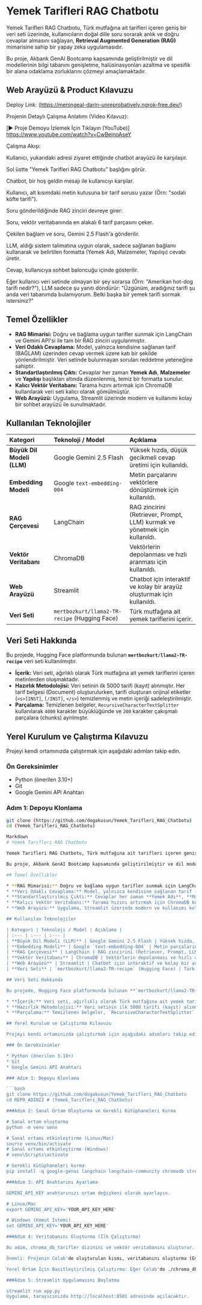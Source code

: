 # Yemek Tarifleri RAG Chatbotu

Yemek Tarifleri RAG Chatbotu, Türk mutfağına ait tarifleri içeren geniş bir veri seti üzerinde, kullanıcıların doğal dille soru sorarak anlık ve doğru cevaplar almasını sağlayan, **Retrieval Augmented Generation (RAG)** mimarisine sahip bir yapay zeka uygulamasıdır.

Bu proje, Akbank GenAI Bootcamp kapsamında geliştirilmiştir ve dil modellerinin bilgi tabanını genişletme, halüsinasyonları azaltma ve spesifik bir alana odaklama zorluklarını çözmeyi amaçlamaktadır.

## Web Arayüzü & Product Kılavuzu

Deploy Link: (https://meningeal-darin-unreprobatively.ngrok-free.dev/)

Projenin Detaylı Çalışma Anlatımı (Video Kılavuz):

[▶️ Proje Demoyu İzlemek İçin Tıklayın (YouTube)] https://www.youtube.com/watch?v=CwBejnoAseY

Çalışma Akışı:

Kullanıcı, yukarıdaki adresi ziyaret ettiğinde chatbot arayüzü ile karşılaşır.

Sol üstte "Yemek Tarifleri RAG Chatbotu" başlığını görür.

Chatbot, bir hoş geldin mesajı ile kullanıcıyı karşılar.

Kullanıcı, alt kısımdaki metin kutusuna bir tarif sorusu yazar (Örn: "sodalı köfte tarifi").

Soru gönderildiğinde RAG zinciri devreye girer:

Soru, vektör veritabanında en alakalı 6 tarif parçasını çeker.

Çekilen bağlam ve soru, Gemini 2.5 Flash'a gönderilir.

LLM, aldığı sistem talimatına uygun olarak, sadece sağlanan bağlamı kullanarak ve belirtilen formatta (Yemek Adı, Malzemeler, Yapılışı) cevabı üretir.

Cevap, kullanıcıya sohbet baloncuğu içinde gösterilir.

Eğer kullanıcı veri setinde olmayan bir şey sorarsa (Örn: "Amerikan hot-dog tarifi nedir?"), LLM sadece şu yanıtı döndürür: "Üzgünüm, aradığınız tarifi şu anda veri tabanımda bulamıyorum. Belki başka bir yemek tarifi sormak istersiniz?"


## Temel Özellikler

* **RAG Mimarisi:** Doğru ve bağlama uygun tarifler sunmak için LangChain ve Gemini API'si ile tam bir RAG zinciri uygulanmıştır.
* **Veri Odaklı Cevaplama:** Model, yalnızca kendisine sağlanan tarif (BAĞLAM) üzerinden cevap vermek üzere katı bir şekilde yönlendirilmiştir. Veri setinde bulunmayan soruları reddetme yeteneğine sahiptir.
* **Standartlaştırılmış Çıktı:** Cevaplar her zaman **Yemek Adı**, **Malzemeler** ve **Yapılışı** başlıkları altında düzenlenmiş, temiz bir formatta sunulur.
* **Kalıcı Vektör Veritabanı:** Tarama hızını artırmak için ChromaDB kullanılarak veri seti kalıcı olarak gömülmüştür.
* **Web Arayüzü:** Uygulama, Streamlit üzerinde modern ve kullanımı kolay bir sohbet arayüzü ile sunulmaktadır.

## Kullanılan Teknolojiler

| Kategori | Teknoloji / Model | Açıklama |
| :--- | :--- | :--- |
| **Büyük Dil Modeli (LLM)** | Google Gemini 2.5 Flash | Yüksek hızda, düşük gecikmeli cevap üretimi için kullanıldı. |
| **Embedding Modeli** | Google `text-embedding-004` | Metin parçalarını vektörlere dönüştürmek için kullanıldı. |
| **RAG Çerçevesi** | LangChain | RAG zincirini (Retriever, Prompt, LLM) kurmak ve yönetmek için kullanıldı. |
| **Vektör Veritabanı** | ChromaDB | Vektörlerin depolanması ve hızlı aranması için kullanıldı. |
| **Web Arayüzü** | Streamlit | Chatbot için interaktif ve kolay bir arayüz oluşturmak için kullanıldı. |
| **Veri Seti** | `mertbozkurt/llama2-TR-recipe` (Hugging Face) | Türk mutfağına ait yemek tariflerini içerir. |

## Veri Seti Hakkında

Bu projede, Hugging Face platformunda bulunan **`mertbozkurt/llama2-TR-recipe`** veri seti kullanılmıştır.

* **İçerik:** Veri seti, ağırlıklı olarak Türk mutfağına ait yemek tariflerini içeren metinlerden oluşmaktadır.
* **Hazırlık Metodolojisi:** Veri setinin ilk 5000 tarifi (kayıt) alınmıştır. Her tarif belgesi (Document) oluşturulurken, tarifi oluşturan orijinal etiketler (`<s>[INST]`, `[/INST]`, `</s>`) temizlenmiş ve metin içeriği sadeleştirilmiştir.
* **Parçalama:** Temizlenen belgeler, `RecursiveCharacterTextSplitter` kullanılarak `4000` karakter büyüklüğünde ve `200` karakter çakışmalı parçalara (chunks) ayrılmıştır.

## Yerel Kurulum ve Çalıştırma Kılavuzu

Projeyi kendi ortamınızda çalıştırmak için aşağıdaki adımları takip edin.

### Ön Gereksinimler

* Python (önerilen 3.10+)
* Git
* Google Gemini API Anahtarı

### Adım 1: Depoyu Klonlama

```bash
git clone (https://github.com/dogakusun/Yemek_Tarifleri_RAG_Chatbotu)
cd (Yemek_Tarifleri_RAG_Chatbotu)

Markdown
# Yemek Tarifleri RAG Chatbotu

Yemek Tarifleri RAG Chatbotu, Türk mutfağına ait tarifleri içeren geniş bir veri seti üzerinde, kullanıcıların doğal dille soru sorarak anlık ve doğru cevaplar almasını sağlayan, **Retrieval Augmented Generation (RAG)** mimarisine sahip bir yapay zeka uygulamasıdır.

Bu proje, Akbank GenAI Bootcamp kapsamında geliştirilmiştir ve dil modellerinin bilgi tabanını genişletme, halüsinasyonları azaltma ve spesifik bir alana odaklama zorluklarını çözmeyi amaçlamaktadır.

## Temel Özellikler

* **RAG Mimarisi:** Doğru ve bağlama uygun tarifler sunmak için LangChain ve Gemini API'si ile tam bir RAG zinciri uygulanmıştır.
* **Veri Odaklı Cevaplama:** Model, yalnızca kendisine sağlanan tarif (BAĞLAM) üzerinden cevap vermek üzere katı bir şekilde yönlendirilmiştir. Veri setinde bulunmayan soruları reddetme yeteneğine sahiptir.
* **Standartlaştırılmış Çıktı:** Cevaplar her zaman **Yemek Adı**, **Malzemeler** ve **Yapılışı** başlıkları altında düzenlenmiş, temiz bir formatta sunulur.
* **Kalıcı Vektör Veritabanı:** Tarama hızını artırmak için ChromaDB kullanılarak veri seti kalıcı olarak gömülmüştür.
* **Web Arayüzü:** Uygulama, Streamlit üzerinde modern ve kullanımı kolay bir sohbet arayüzü ile sunulmaktadır.

## Kullanılan Teknolojiler

| Kategori | Teknoloji / Model | Açıklama |
| :--- | :--- | :--- |
| **Büyük Dil Modeli (LLM)** | Google Gemini 2.5 Flash | Yüksek hızda, düşük gecikmeli cevap üretimi için kullanıldı. |
| **Embedding Modeli** | Google `text-embedding-004` | Metin parçalarını vektörlere dönüştürmek için kullanıldı. |
| **RAG Çerçevesi** | LangChain | RAG zincirini (Retriever, Prompt, LLM) kurmak ve yönetmek için kullanıldı. |
| **Vektör Veritabanı** | ChromaDB | Vektörlerin depolanması ve hızlı aranması için kullanıldı. |
| **Web Arayüzü** | Streamlit | Chatbot için interaktif ve kolay bir arayüz oluşturmak için kullanıldı. |
| **Veri Seti** | `mertbozkurt/llama2-TR-recipe` (Hugging Face) | Türk mutfağına ait yemek tariflerini içerir. |

## Veri Seti Hakkında

Bu projede, Hugging Face platformunda bulunan **`mertbozkurt/llama2-TR-recipe`** veri seti kullanılmıştır.

* **İçerik:** Veri seti, ağırlıklı olarak Türk mutfağına ait yemek tariflerini içeren metinlerden oluşmaktadır.
* **Hazırlık Metodolojisi:** Veri setinin ilk 5000 tarifi (kayıt) alınmıştır. Her tarif belgesi (Document) oluşturulurken, tarifi oluşturan orijinal etiketler (`<s>[INST]`, `[/INST]`, `</s>`) temizlenmiş ve metin içeriği sadeleştirilmiştir.
* **Parçalama:** Temizlenen belgeler, `RecursiveCharacterTextSplitter` kullanılarak `4000` karakter büyüklüğünde ve `200` karakter çakışmalı parçalara (chunks) ayrılmıştır.

## Yerel Kurulum ve Çalıştırma Kılavuzu

Projeyi kendi ortamınızda çalıştırmak için aşağıdaki adımları takip edin.

### Ön Gereksinimler

* Python (önerilen 3.10+)
* Git
* Google Gemini API Anahtarı

### Adım 1: Depoyu Klonlama

```bash
git clone https://github.com/dogakusun/Yemek_Tarifleri_RAG_Chatbotu
cd REPO_ADINIZ # (Yemek_Tarifleri_RAG_Chatbotu)

###Adım 2: Sanal Ortam Oluşturma ve Gerekli Kütüphaneleri Kurma

# Sanal ortam oluşturma
python -m venv venv

# Sanal ortamı etkinleştirme (Linux/Mac)
source venv/bin/activate
# Sanal ortamı etkinleştirme (Windows)
# venv\Scripts\activate

# Gerekli kütüphaneleri kurma
pip install -q google-genai langchain langchain-community chromadb streamlit datasets pypdf langchain-google-genai

###Adım 3: API Anahtarını Ayarlama

GEMINI_API_KEY anahtarınızı ortam değişkeni olarak ayarlayın.

# Linux/Mac
export GEMINI_API_KEY='YOUR_API_KEY_HERE'

# Windows (Komut İstemi)
set GEMINI_API_KEY='YOUR_API_KEY_HERE'

###Adım 4: Veritabanını Oluşturma (İlk Çalıştırma)

Bu adım, chroma_db_tarifler dizinini ve vektör veritabanını oluşturur.

Önemli: Projenin Colab'de oluşturulan kısmı, veritabanını oluşturma (Embedding) ve RAG zincirini kurma adımlarını içerir. Bu adımları yerel ortamınızda çalıştırmak için Colab'deki ilgili kod bloklarını (2.1, 2.2, 2.3, 3.1, 3.2) bir Python dosyasına (örneğin setup_db.py) taşıyarak çalıştırmanız veya app.py dosyasındaki @st.cache_resource fonksiyonunu yerel olarak veritabanını oluşturacak şekilde düzenlemeniz gerekir.

Yerel Ortam İçin Basitleştirilmiş Çalıştırma: Eğer Colab'de ./chroma_db_tarifler klasörünü sıkıştırıp (zip) indirdiyseniz ve projenizin ana dizinine çıkardıysanız, bu adımı atlayabilirsiniz. Aksi takdirde, Colab'deki 2. adımı (Veri Seti Hazırlama, Parçalama ve ChromaDB Oluşturma) çalıştıracak bir setup_db.py dosyası oluşturup bir kere çalıştırmalısınız.

###Adım 5: Streamlit Uygulamasını Başlatma

streamlit run app.py
Uygulama, tarayıcınızda http://localhost:8501 adresinde açılacaktır.


